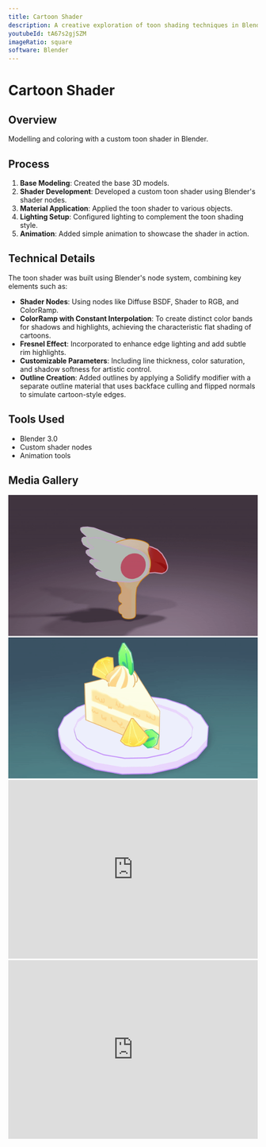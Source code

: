 ```yaml
---
title: Cartoon Shader
description: A creative exploration of toon shading techniques in Blender, showcasing custom shader development for stylized 3D models.
youtubeId: tA67s2gjSZM
imageRatio: square
software: Blender
---
```


# Cartoon Shader

## Overview

Modelling and coloring with a custom toon shader in Blender.

## Process

1. **Base Modeling**: Created the base 3D models.
2. **Shader Development**: Developed a custom toon shader using Blender's shader nodes.
3. **Material Application**: Applied the toon shader to various objects.
4. **Lighting Setup**: Configured lighting to complement the toon shading style.
5. **Animation**: Added simple animation to showcase the shader in action.

## Technical Details

The toon shader was built using Blender's node system, combining key elements such as:

- **Shader Nodes**: Using nodes like Diffuse BSDF, Shader to RGB, and ColorRamp.
- **ColorRamp with Constant Interpolation**: To create distinct color bands for shadows and highlights, achieving the characteristic flat shading of cartoons.
- **Fresnel Effect**: Incorporated to enhance edge lighting and add subtle rim highlights.
- **Customizable Parameters**: Including line thickness, color saturation, and shadow softness for artistic control.
- **Outline Creation**: Added outlines by applying a Solidify modifier with a separate outline material that uses backface culling and flipped normals to simulate cartoon-style edges.

## Tools Used

- Blender 3.0
- Custom shader nodes
- Animation tools

## Media Gallery
<div class="image-grid-2column">
  <div class="relative flex items-center justify-center">
    <img 
      src="https://github.com/reatured/public-assets/blob/main/3d-design/project2-magicwand/WandDemoGIF7.gif?raw=true" 
      alt="Wand Demo GIF"
      class="" 
    />
  </div>
  <div class="relative flex items-center justify-center">
    <img 
      src="https://github.com/reatured/public-assets/blob/main/3d-design/project2-magicwand/CakeDemoGIF7.gif?raw=true" 
      alt="Cake Demo GIF"
      class="" 
    />
  </div>
  <div class="relative flex items-center justify-center">
    <iframe 
      src="https://player.vimeo.com/video/595566707" 
      width="100%" 
      height="360" 
      frameborder="0" 
      allow="autoplay; fullscreen; picture-in-picture" 
      allowfullscreen
      class="rounded-lg"
      title="Cartoon Shader Demo Video 1"></iframe>
  </div>
  <div class="relative flex items-center justify-center">
    <iframe 
      src="https://player.vimeo.com/video/595566536" 
      width="100%" 
      height="360" 
      frameborder="0" 
      allow="autoplay; fullscreen; picture-in-picture" 
      allowfullscreen
      class="rounded-lg"
      title="Cartoon Shader Demo Video 2"></iframe>
  </div>
</div>
